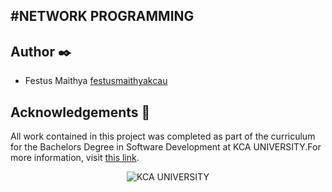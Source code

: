 ﻿## #NETWORK PROGRAMMING




## Author :black_nib:

* Festus Maithya [festusmaithyakcau](https://github.com/festusmaithyakcau)

## Acknowledgements :pray:

All work contained in this project was completed as part of the curriculum for the Bachelors Degree in Software Development at KCA UNIVERSITY.For more information, visit
[this link](https://www.kcau.ac.ke/).

<p align="center">
  <img src="https://imgs.search.brave.com/MTbtOFwZkcm_5kD492on7rnZtOFLek3Z3kLxhZT_UDw/rs:fit:860:0:0/g:ce/aHR0cHM6Ly93d3cu/ZWR1b3BpbmlvbnMu/Y29tL3dwLWNvbnRl/bnQvdXBsb2Fkcy8y/MDIyLzA0L0tDQS11/bml2ZXJzaXR5LWxv/Z28ucG5n" alt="KCA UNIVERSITY">
</p>




